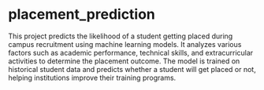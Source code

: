 ﻿# placement_prediction

This project predicts the likelihood of a student getting placed during campus recruitment using machine learning models. It analyzes various factors such as academic performance, technical skills, and extracurricular activities to determine the placement outcome. The model is trained on historical student data and predicts whether a student will get placed or not, helping institutions improve their training programs.


